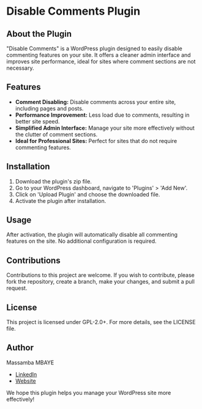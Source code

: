 # Disable Comments Plugin

## About the Plugin
"Disable Comments" is a WordPress plugin designed to easily disable commenting features on your site. It offers a cleaner admin interface and improves site performance, ideal for sites where comment sections are not necessary.

## Features
- **Comment Disabling:** Disable comments across your entire site, including pages and posts.
- **Performance Improvement:** Less load due to comments, resulting in better site speed.
- **Simplified Admin Interface:** Manage your site more effectively without the clutter of comment sections.
- **Ideal for Professional Sites:** Perfect for sites that do not require commenting features.

## Installation
1. Download the plugin's zip file.
2. Go to your WordPress dashboard, navigate to 'Plugins' > 'Add New'.
3. Click on 'Upload Plugin' and choose the downloaded file.
4. Activate the plugin after installation.

## Usage
After activation, the plugin will automatically disable all commenting features on the site. No additional configuration is required.

## Contributions
Contributions to this project are welcome. If you wish to contribute, please fork the repository, create a branch, make your changes, and submit a pull request.

## License
This project is licensed under GPL-2.0+. For more details, see the LICENSE file.

## Author
Massamba MBAYE
- [LinkedIn](https://www.linkedin.com/in/massamba-mbaye/)
- [Website](https://im-mass.com/)

We hope this plugin helps you manage your WordPress site more effectively!
